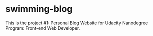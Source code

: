 # swimming-blog
This is the project #1: Personal Blog Website for Udacity Nanodegree Program: Front-end Web Developer.
